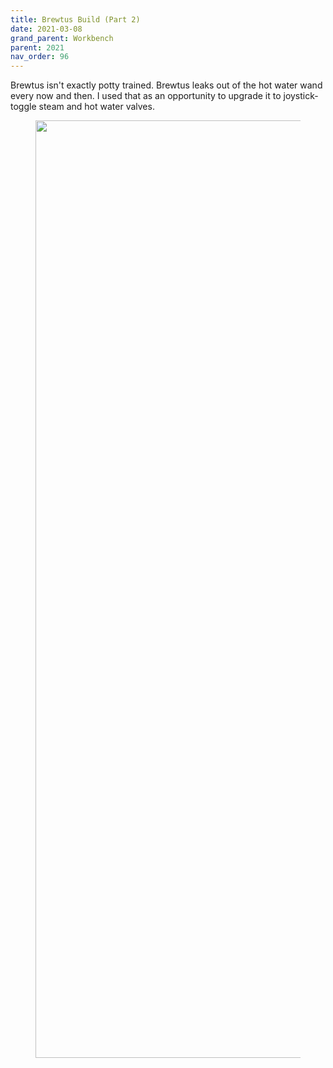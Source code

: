 ```yaml
---
title: Brewtus Build (Part 2)
date: 2021-03-08
grand_parent: Workbench
parent: 2021
nav_order: 96
---
```


Brewtus isn't exactly potty trained. Brewtus leaks out of the hot water wand every now and then. I used that as an opportunity to upgrade it to joystick-toggle steam and hot water valves.

<figure><img src="https://github.com/alextongue/alextongue.github.io/blob/master/workbench/resources/brwetus/joysticks.png?raw=true" width="1500"></figure>